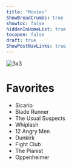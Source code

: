 ```yaml
---
title: "Movies"
ShowBreadCrumbs: true 
showtoc: false 
hiddenInHomeList: true
tocopen: false
draft: true
ShowPostNavLinks: true
---
```


![3x3](3x3_movies.png)

# Favorites

- Sicario
- Blade Runner
- The Usual Suspects
- Whiplash
- 12 Angry Men
- Dunkirk
- Fight Club
- The Pianist
- Oppenheimer
